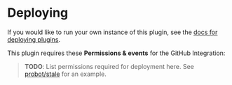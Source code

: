 # Deploying

If you would like to run your own instance of this plugin, see the [docs for deploying plugins](https://github.com/probot/probot/blob/master/docs/deployment.md).

This plugin requires these **Permissions & events** for the GitHub Integration:

> **TODO**: List permissions required for deployment here. See [probot/stale](https://github.com/probot/stale/blob/master/docs/deploy.md) for an example.
